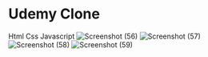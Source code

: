 # Udemy Clone 
Html Css Javascript 
![Screenshot (56)](https://user-images.githubusercontent.com/88532722/224529182-ed257ede-23a6-4317-9940-34d10a6be14d.png)
![Screenshot (57)](https://user-images.githubusercontent.com/88532722/224529184-9d575bee-95ff-4ebf-8d44-f29d2c4b8d9f.png)
![Screenshot (58)](https://user-images.githubusercontent.com/88532722/224529186-5b89ceff-31d6-4ec2-85f9-7aee1733d2b1.png)
![Screenshot (59)](https://user-images.githubusercontent.com/88532722/224529189-f3498df7-efff-42ad-859f-ad7fd8a53c76.png)
